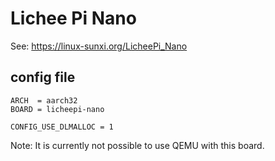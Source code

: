 <!-- doxygen: \page refLicheePiNano Board: Lichee Pi Nano -->

# Lichee Pi Nano

See: https://linux-sunxi.org/LicheePi_Nano

## config file

```
ARCH  = aarch32
BOARD = licheepi-nano

CONFIG_USE_DLMALLOC = 1
```

Note: It is currently not possible to use QEMU with this board.
